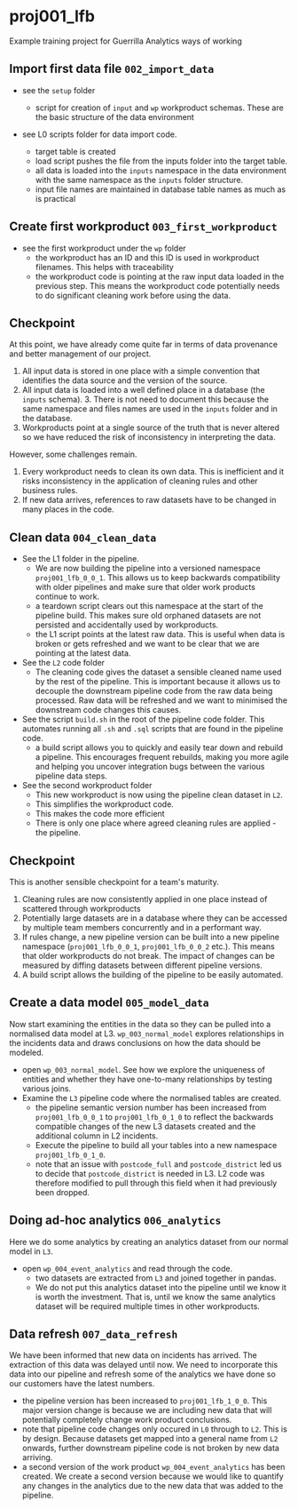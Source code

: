 # proj001_lfb
Example training project for Guerrilla Analytics ways of working

## Import first data file `002_import_data`
* see the `setup` folder
  * script for creation of `input` and `wp` workproduct schemas. These are the basic structure of the data environment


* see L0 scripts folder for data import code.
  * target table is created
  * load script pushes the file from the inputs folder into the target table.
  * all data is loaded into the `inputs` namespace in the data environment with the same namespace as the `inputs` folder structure.
  * input file names are maintained in database table names as much as is practical


## Create first workproduct `003_first_workproduct`
* see the first workproduct under the `wp` folder
  * the workproduct has an ID and this ID is used in workproduct filenames. This helps with traceability
  * the workproduct code is pointing at the raw input data loaded in the previous step. This means the workproduct code potentially needs to do significant cleaning work before using the data.


## Checkpoint
At this point, we have already come quite far in terms of data provenance and better management of our project.

1. All input data is stored in one place with a simple convention that identifies the data source and the version of the source.
2. All input data is loaded into a well defined place in a database (the `inputs` schema). 3. There is not need to document this because the same namespace and files names are used in the `inputs` folder and in the database.
4. Workproducts point at a single source of the truth that is never altered so we have reduced the risk of inconsistency in interpreting the data.

However, some challenges remain.
1. Every workproduct needs to clean its own data. This is inefficient and it risks inconsistency in the application of cleaning rules and other business rules.
2. If new data arrives, references to raw datasets have to be changed in many places in the code.


## Clean data `004_clean_data`
* See the L1 folder in the pipeline.
  * We are now building the pipeline into a versioned namespace `proj001_lfb_0_0_1`. This allows us to keep backwards compatibility with older pipelines and make sure that older work products continue to work.
  * a teardown script clears out this namespace at the start of the pipeline build. This makes sure old orphaned datasets are not persisted and accidentally used by workproducts.
  * the L1 script points at the latest raw data. This is useful when data is broken or gets refreshed and we want to be clear that we are pointing at the latest data.   
* See the `L2` code folder
  * The cleaning code gives the dataset a sensible cleaned name used by the rest of the pipeline. This is important because it allows us to decouple the downstream pipeline code from the raw data being processed. Raw data will be refreshed and we want to minimised the downstream code changes this causes.
* See the script `build.sh` in the root of the pipeline code folder. This automates running all `.sh` and `.sql` scripts that are found in the pipeline code.
  * a build script allows you to quickly and easily tear down and rebuild a pipeline. This encourages frequent rebuilds, making you more agile and helping you uncover integration bugs between the various pipeline data steps.
* See the second workproduct folder
  * This new workproduct is now using the pipeline clean dataset in `L2`.
  * This simplifies the workproduct code.
  * This makes the code more efficient
  * There is only one place where agreed cleaning rules are applied - the pipeline.

## Checkpoint
This is another sensible checkpoint for a team's maturity.

1. Cleaning rules are now consistently applied in one place instead of scattered through workproducts
2. Potentially large datasets are in a database where they can be accessed by multiple team members concurrently and in a performant way.
3. If rules change, a new pipeline version can be built into a new pipeline namespace (`proj001_lfb_0_0_1`, `proj001_lfb_0_0_2` etc.). This means that older workproducts do not break. The impact of changes can be measured by diffing datasets between different pipeline versions.
4. A build script allows the building of the pipeline to be easily automated.

## Create a data model `005_model_data`
Now start examining the entities in the data so they can be pulled into a normalised data model at L3. `wp_003_normal_model` explores relationships in the incidents data and draws conclusions on how the data should be modeled.

* open `wp_003_normal_model`. See how we explore the uniqueness of entities and whether they have one-to-many relationships by testing various joins.
* Examine the `L3` pipeline code where the normalised tables are created.
  * the pipeline semantic version number has been increased from `proj001_lfb_0_0_1` to `proj001_lfb_0_1_0` to reflect the backwards compatible changes of the new L3 datasets created and the additional column in L2 incidents.
  * Execute the pipeline to build all your tables into a new namespace `proj001_lfb_0_1_0`.
  * note that an issue with `postcode_full` and `postcode_district` led us to decide that `postcode_district` is needed in L3. L2 code was therefore modified to pull through this field when it had previously been dropped.


## Doing ad-hoc analytics `006_analytics`
Here we do some analytics by creating an analytics dataset from our normal model in `L3`.

* open `wp_004_event_analytics` and read through the code.
  * two datasets are extracted from `L3` and joined together in pandas.
  * We do not put this analytics dataset into the pipeline until we know it is worth the investment. That is, until we know the same analytics dataset will be required multiple times in other workproducts.

## Data refresh `007_data_refresh`
We have been informed that new data on incidents has arrived. The extraction of this data was delayed until now. We need to incorporate this data into our pipeline and refresh some of the analytics we have done so our customers have the latest numbers.

* the pipeline version has been increased to `proj001_lfb_1_0_0`. This major version change is because we are including new data that will potentially completely change work product conclusions.
* note that pipeline code changes only occured in `L0` through to `L2`. This is by design. Because datasets get mapped into a general name from `L2` onwards, further downstream pipeline code is not broken by new data arriving.
* a second version of the work product `wp_004_event_analytics` has been created. We create a second version because we would like to quantify any changes in the analytics due to the new data that was added to the pipeline. 
